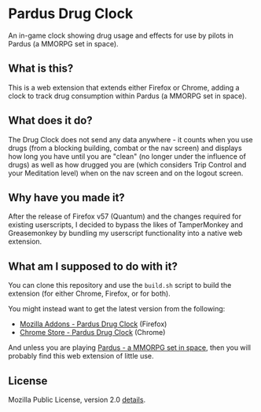 # Pardus Drug Clock

An in-game clock showing drug usage and effects for use by pilots in Pardus (a MMORPG set in space).

## What is this?

This is a web extension that extends either Firefox or Chrome, adding a clock to track drug consumption within Pardus (a MMORPG set in space).

## What does it do?

The Drug Clock does not send any data anywhere - it counts when you use drugs (from a blocking building, combat or the nav screen) and displays how long you have until you are "clean" (no longer under the influence of drugs) as well as how drugged you are (which considers Trip Control and your Meditation level) when on the nav screen and on the logout screen.

## Why have you made it?

After the release of Firefox v57 (Quantum) and the changes required for existing userscripts, I decided to bypass the likes of TamperMonkey and Greasemonkey by bundling my userscript functionality into a native web extension.

## What am I supposed to do with it?

You can clone this repository and use the `build.sh` script to build the extension (for either Chrome, Firefox, or for both).

You might instead want to get the latest version from the following:

 * [Mozilla Addons - Pardus Drug Clock](https://addons.mozilla.org/en-GB/firefox/addon/pardus-drug-clock/) (Firefox)
 * [Chrome Store - Pardus Drug Clock](https://chrome.google.com/webstore/detail/pardus-drug-clock/clncapanfphbkpplhodnmhbpjfdjkbok/) (Chrome)

And unless you are playing [Pardus - a MMORPG set in space](http://www.pardus.at/), then you will probably find this web extension of little use.

## License

Mozilla Public License, version 2.0 [details](http://www.mozilla.org/MPL/2.0/).
